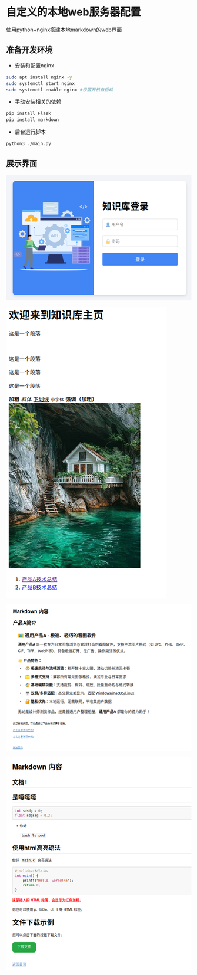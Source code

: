
# 自定义的本地web服务器配置
使用python+nginx搭建本地markdown的web界面
## 准备开发环境
* 安装和配置nginx
```bash
sudo apt install nginx -y
sudo systemctl start nginx
sudo systemctl enable nginx #设置开机自启动
```
* 手动安装相关的依赖
```bash
pip install Flask
pip install markdown
```
* 后台运行脚本
```
python3 ./main.py
```
## 展示界面

![登录界面](./pic/登录界面.png)

![主页](./pic/主页.png)

![内容介绍1](./pic/内容介绍1.png)

![内容介绍2](./pic/内容介绍2.png)
